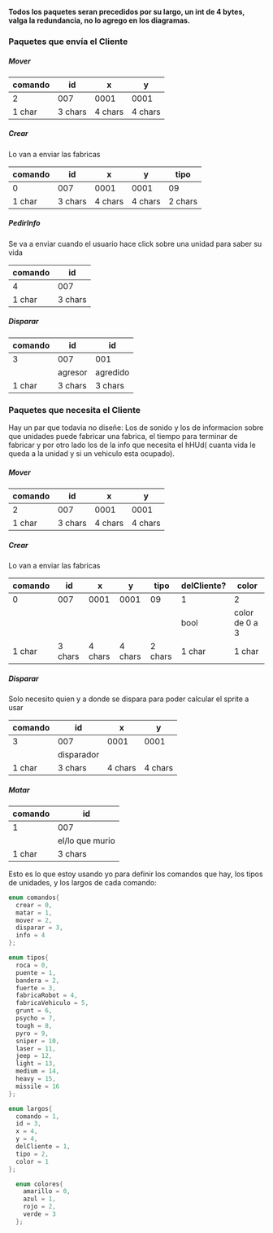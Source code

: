 **Todos los paquetes seran precedidos por su largo, un int de 4 bytes, valga la redundancia, no lo agrego en los diagramas.**
### Paquetes que envía el Cliente ###
##### Mover ######

comando | id | x | y
--- | --- | --- | ---
2 | 007 | 0001 | 0001
1 char | 3 chars | 4 chars | 4 chars

##### Crear ######
Lo van a enviar las fabricas

comando | id | x | y | tipo 
--- | --- | --- | --- | --- 
0 | 007 | 0001 | 0001 | 09 
1 char | 3 chars | 4 chars | 4 chars | 2 chars 

##### PedirInfo ######
Se va a enviar cuando el usuario hace click sobre una unidad para saber su vida

comando | id |
--- | --- |
4 | 007 |
1 char | 3 chars |

##### Disparar ######
comando | id | id
--- | --- | ---
3 | 007 | 001
|| agresor | agredido
1 char | 3 chars | 3 chars

### Paquetes que necesita el Cliente ###
Hay un par que todavia no diseñe: Los de sonido y los de informacion sobre que unidades puede fabricar una fabrica, el tiempo para terminar de fabricar y por otro lado los de la info que necesita el hHUd( cuanta vida le queda a la unidad y si un vehiculo esta ocupado).
##### Mover ######

comando | id | x | y
--- | --- | --- | ---
2 | 007 | 0001 | 0001
1 char | 3 chars | 4 chars | 4 chars

##### Crear ######
Lo van a enviar las fabricas

comando | id | x | y | tipo | delCliente? | color
--- | --- | --- | --- | --- | --- | --- 
0 | 007 | 0001 | 0001 | 09 | 1 | 2 
|||||| bool | color de 0 a 3 |
1 char | 3 chars | 4 chars | 4 chars | 2 chars  | 1 char | 1 char

##### Disparar ######
Solo necesito quien y a donde se dispara para poder calcular el sprite a usar

comando | id | x | y
--- | --- | --- | ---
3 | 007 | 0001 | 0001
|| disparador ||
1 char | 3 chars | 4 chars | 4 chars

##### Matar ######

comando | id |
--- | --- |
1 | 007 |
|| el/lo que murio |
1 char | 3 chars |


Esto es lo que estoy usando yo para definir los comandos que hay, los tipos de unidades, y los largos de cada comando:
```c++
enum comandos{
  crear = 0,
  matar = 1,
  mover = 2,
  disparar = 3,
  info = 4
};

enum tipos{
  roca = 0,
  puente = 1,
  bandera = 2,
  fuerte = 3,
  fabricaRobot = 4,
  fabricaVehiculo = 5,
  grunt = 6,
  psycho = 7,
  tough = 8,
  pyro = 9,
  sniper = 10,
  laser = 11,
  jeep = 12,
  light = 13,
  medium = 14,
  heavy = 15,
  missile = 16
};

enum largos{
  comando = 1,
  id = 3,
  x = 4,
  y = 4,
  delCliente = 1,
  tipo = 2,
  color = 1
};

  enum colores{
    amarillo = 0,
    azul = 1,
    rojo = 2,
    verde = 3
  };
```
